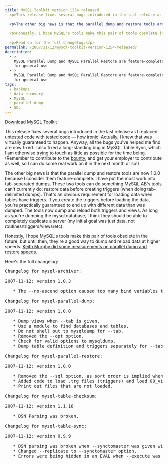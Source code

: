 ```yaml
---
title: MySQL Toolkit version 1254 released
  <p>This release fixes several bugs introduced in the last release as I replaced untested code with tested code -- how ironic!  Actually, I knew that was virtually guaranteed to happen.  Anyway, all the bugs you've helped me find are now fixed.  I also fixed a long-standing bug in MySQL Table Sync, which I am otherwise trying to touch as little as possible for the time being.  (Remember to contribute to the <a href="http://www.xaprb.com/blog/2007/10/31/mysql-table-sync-bounty-lets-do-it/">bounty</a>, and get your employer to contribute as well, so I can do some real work on it in the next month or so!)</p>
  
  <p>The other big news is that the parallel dump and restore tools are now 1.0.0 because I consider them feature-complete.  I have put the most work into tab-separated dumps.  These two tools can do something MySQL AB's tools can't currently do: restore data before creating triggers (when doing tab-delimited dumps).  That's an obvious requirement for loading data when tables have triggers.  If you create the triggers before loading the data, you're practically guaranteed to end up with different data than was dumped.  The tools now dump and reload both triggers and views.  As long as you're dumping the mysql database, I think they should be able to completely duplicate a server (my initial goal was just data, not routines/triggers/views/etc).</p>
  
  <p>Honestly, I hope MySQL's tools make this pair of tools obsolete in the future, but until then, they're a good way to dump and reload data at higher speeds.  <a href="http://www.paragon-cs.com/wordpress/?p=52">Keith Murphy did some measurements on parallel dump and restore speeds.</a></p>
  
  <p>Read on for the full changelog.</p>
permalink: /2007/11/12/mysql-toolkit-version-1254-released/
description:
  - >
    MySQL Parallel Dump and MySQL Parallel Restore are feature-complete and ready
    for general use
  - >
    MySQL Parallel Dump and MySQL Parallel Restore are feature-complete and ready
    for general use
tags:
  - backups
  - data recovery
  - MySQL
  - parallel dump
  - SQL
---
```

<p class="download">
  <a href="http://code.google.com/p/maatkit/">Download MySQL Toolkit</a>
</p>

This release fixes several bugs introduced in the last release as I replaced untested code with tested code &#8212; how ironic! Actually, I knew that was virtually guaranteed to happen. Anyway, all the bugs you've helped me find are now fixed. I also fixed a long-standing bug in MySQL Table Sync, which I am otherwise trying to touch as little as possible for the time being. (Remember to contribute to the [bounty][1], and get your employer to contribute as well, so I can do some real work on it in the next month or so!)

The other big news is that the parallel dump and restore tools are now 1.0.0 because I consider them feature-complete. I have put the most work into tab-separated dumps. These two tools can do something MySQL AB's tools can't currently do: restore data before creating triggers (when doing tab-delimited dumps). That's an obvious requirement for loading data when tables have triggers. If you create the triggers before loading the data, you're practically guaranteed to end up with different data than was dumped. The tools now dump and reload both triggers and views. As long as you're dumping the mysql database, I think they should be able to completely duplicate a server (my initial goal was just data, not routines/triggers/views/etc).

Honestly, I hope MySQL's tools make this pair of tools obsolete in the future, but until then, they're a good way to dump and reload data at higher speeds. [Keith Murphy did some measurements on parallel dump and restore speeds.][2]

Here's the full changelog:

<pre>Changelog for mysql-archiver:

2007-11-12: version 1.0.3

   * The --no-ascend option caused too many bind variables to be used.

Changelog for mysql-parallel-dump:

2007-11-12: version 1.0.0

   * Dump views when --tab is given.
   * Use a module to find databases and tables.
   * Do not shell out to mysqldump for --tab.
   * Removed the --opt option.
   * Check for valid options to mysqldump.
   * Dump table definition and triggers separately for --tab.

Changelog for mysql-parallel-restore:

2007-11-12: version 1.0.0

   * Removed the --sql option, as sort order is implied when --tab is given.
   * Added code to load .trg files (triggers) and load 00_views files.
   * Print out files that are not loaded.

Changelog for mysql-table-checksum:

2007-11-12: version 1.1.18

   * DSN Parsing was broken.

Changelog for mysql-table-sync:

2007-11-12: version 0.9.9

   * DSN parsing was broken when --synctomaster was given with one DSN.
   * Changed --replicate to --synctomaster option.
   * Errors were being hidden in an EVAL when --execute was specified (bug #1819744).
</pre>

 [1]: http://www.xaprb.com/blog/2007/10/31/mysql-table-sync-bounty-lets-do-it/
 [2]: http://www.paragon-cs.com/wordpress/?p=52
